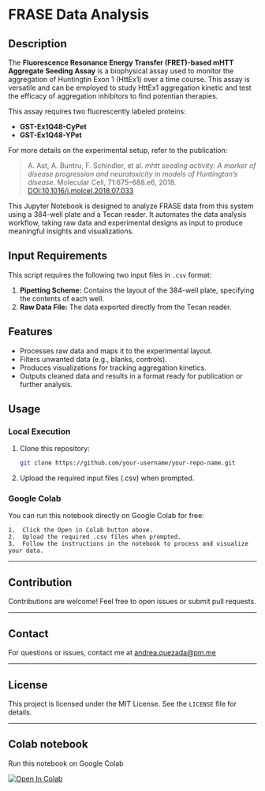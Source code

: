 # FRASE Data Analysis

## Description

The **Fluorescence Resonance Energy Transfer (FRET)-based mHTT Aggregate Seeding Assay** is a biophysical assay used to monitor the aggregation of Huntingtin Exon 1 (HttEx1) over a time course. This assay is versatile and can be employed to study HttEx1 aggregation kinetic and test the efficacy of aggregation inhibitors to find potentian therapies.

This assay requires two fluorescently labeled proteins:
- **GST-Ex1Q48-CyPet**
- **GST-Ex1Q48-YPet**

For more details on the experimental setup, refer to the publication:
> A. Ast, A. Buntru, F. Schindler, et al. *mhtt seeding activity: A marker of disease progression and neurotoxicity in models of Huntington’s disease*. Molecular Cell, 71:675–688.e6, 2018.  
> [DOI:10.1016/j.molcel.2018.07.033](https://doi.org/10.1016/j.molcel.2018.07.033)

This Jupyter Notebook is designed to analyze FRASE data from this system using a 384-well plate and a Tecan reader. It automates the data analysis workflow, taking raw data and experimental designs as input to produce meaningful insights and visualizations.

## Input Requirements

This script requires the following two input files in `.csv` format:

1. **Pipetting Scheme:** Contains the layout of the 384-well plate, specifying the contents of each well.
2. **Raw Data File:** The data exported directly from the Tecan reader.

## Features

- Processes raw data and maps it to the experimental layout.
- Filters unwanted data (e.g., blanks, controls).
- Produces visualizations for tracking aggregation kinetics.
- Outputs cleaned data and results in a format ready for publication or further analysis.

## Usage

### Local Execution
1. Clone this repository:
   ```bash
   git clone https://github.com/your-username/your-repo-name.git
   
2.	Upload the required input files (.csv) when prompted.

### Google Colab

You can run this notebook directly on Google Colab for free:

	1.	Click the Open in Colab button above.
	2.	Upload the required .csv files when prompted.
	3.	Follow the instructions in the notebook to process and visualize your data.
---

## Contribution

Contributions are welcome! Feel free to open issues or submit pull requests.

---

## Contact

For questions or issues, contact me at andrea.quezada@pm.me

---

## License

This project is licensed under the MIT License. See the `LICENSE` file for details.

---

## Colab notebook

Run this notebook on Google Colab

[![Open In Colab](https://colab.research.google.com/assets/colab-badge.svg)](https://colab.research.google.com/github/andreaquezada/frase_dataanalysis/blob/main/Frase_dataAnalysis_v4.ipynb)
